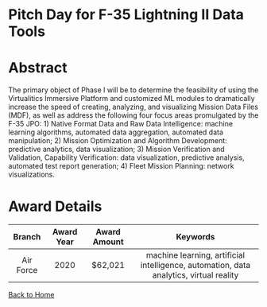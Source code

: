 
Pitch Day for F-35 Lightning II Data Tools
==========================================

# Abstract


The primary object of Phase I will be to determine the feasibility of using the Virtualitics Immersive Platform and customized ML modules to dramatically increase the speed of creating, analyzing, and visualizing Mission Data Files (MDF), as well as address the following four focus areas promulgated by the F-35 JPO: 1) Native Format Data and Raw Data Intelligence: machine learning algorithms, automated data aggregation, automated data manipulation; 2) Mission Optimization and Algorithm Development: predictive analytics, data visualization; 3) Mission Verification and Validation, Capability Verification: data visualization, predictive analysis, automated test report generation; 4) Fleet Mission Planning: network visualizations.  

# Award Details

|Branch|Award Year|Award Amount|Keywords|
| :---: | :---: | :---: | :---: |
|Air Force|2020|$62,021|machine learning, artificial intelligence, automation, data analytics, virtual reality|
  
  


[Back to Home](https://github.com/chrischow/dod_sbir_awards#1573)